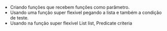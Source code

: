 * Criando funções que recebem funções como parâmetro.
* Usando uma função super flexivel pegando a lista e também a condição de teste.
* Usando na função super flexível List<Product> list, Predicate<Product> criteria
